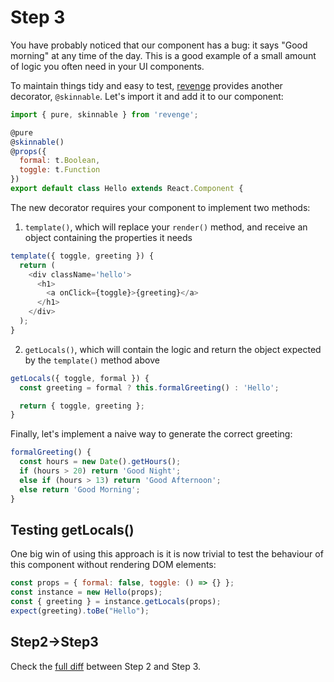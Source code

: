 # Step 3

You have probably noticed that our component has a bug: it says "Good morning" at any time of the day. This is a good example of a small amount of logic you often need in your UI components.

To maintain things tidy and easy to test, [revenge](https://github.com/buildo/revenge) provides another decorator, `@skinnable`. Let's import it and add it to our component:

```js
import { pure, skinnable } from 'revenge';
```

```js
@pure
@skinnable()
@props({
  formal: t.Boolean,
  toggle: t.Function
})
export default class Hello extends React.Component {
```

The new decorator requires your component to implement two methods:

1. `template()`, which will replace your `render()` method, and receive an object containing the properties it needs

```js
template({ toggle, greeting }) {
  return (
    <div className='hello'>
      <h1>
        <a onClick={toggle}>{greeting}</a>
      </h1>
    </div>
  );
}
```

2. `getLocals()`, which will contain the logic and return the object expected by the `template()` method above

```js
getLocals({ toggle, formal }) {
  const greeting = formal ? this.formalGreeting() : 'Hello';

  return { toggle, greeting };
}
```

Finally, let's implement a naive way to generate the correct greeting:

```js
formalGreeting() {
  const hours = new Date().getHours();
  if (hours > 20) return 'Good Night';
  else if (hours > 13) return 'Good Afternoon';
  else return 'Good Morning';
}
```

## Testing getLocals()

One big win of using this approach is it is now trivial to test the behaviour of this component without rendering DOM elements:

```js
const props = { formal: false, toggle: () => {} };
const instance = new Hello(props);
const { greeting } = instance.getLocals(props);
expect(greeting).toBe("Hello");
```

## Step2->Step3
Check the [full diff](https://github.com/buildo/webseed/compare/tutorial-step2...tutorial-step3) between Step 2 and Step 3.

